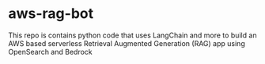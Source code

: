 # aws-rag-bot
This repo is contains python code that uses LangChain and more to build an AWS based serverless Retrieval Augmented Generation (RAG) app using OpenSearch and Bedrock

